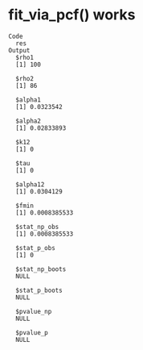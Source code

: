 # fit_via_pcf() works

    Code
      res
    Output
      $rho1
      [1] 100
      
      $rho2
      [1] 86
      
      $alpha1
      [1] 0.0323542
      
      $alpha2
      [1] 0.02833893
      
      $k12
      [1] 0
      
      $tau
      [1] 0
      
      $alpha12
      [1] 0.0304129
      
      $fmin
      [1] 0.0008385533
      
      $stat_np_obs
      [1] 0.0008385533
      
      $stat_p_obs
      [1] 0
      
      $stat_np_boots
      NULL
      
      $stat_p_boots
      NULL
      
      $pvalue_np
      NULL
      
      $pvalue_p
      NULL
      

